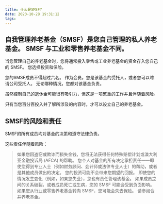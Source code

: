 ```yaml
---
title: 什么是SMSF?
date: 2023-10-28 19:31:12
tags:
---
```


## 自我管理养老基金（SMSF）是您自己管理的私人养老基金。 SMSF 与工业和零售养老基金不同。

当您管理自己的养老基金时，您将通常投入零售或工业养老基金的资金存入您自己的 SMSF。 您选择投资和保险。

您的SMSF成员不得超过六名。 作为会员，您是该基金的受托人，或者您可以聘请公司受托人。 无论哪种情况，您都对该基金负责。

虽然控制自己的退休金可能很有吸引力，但这是一项繁重的工作并且伴随着风险。

只有当您百分百投入并了解所涉及的内容时，才可以设立自己的养老基金。

## SMSF的风险和责任

SMSF的所有成员均对基金的决策和遵守法律负责。

这些责任伴随着风险：

> 如果您因盗窃或欺诈而损失金钱，您将无法获得任何特殊赔偿计划或澳大利亚金融投诉局 (AFCA) 的帮助。
> 您个人对基金的所有决定承担责任——即使您得到专业人士（例如财务顾问、会计师或法律专业人士）的帮助，或者是其他成员做出的决定。
> 您的投资可能不会带来您期望的回报。
> 即使您的情况发生变化（例如，如果您失业），您也有责任管理该基金。
> 如果成员之间的关系破裂，或者成员死亡或生病，您的 SMSF 可能会受到负面影响。
> 如果您从行业或零售养老基金转向 SMSF，您可能会失去保险。 请参阅合并养老基金。

